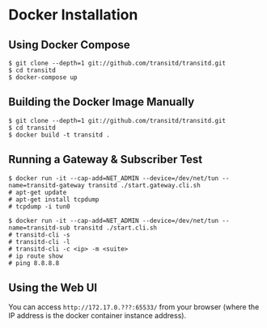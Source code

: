 # Docker Installation

## Using Docker Compose
```
$ git clone --depth=1 git://github.com/transitd/transitd.git
$ cd transitd
$ docker-compose up
```
## Building the Docker Image Manually
```
$ git clone --depth=1 git://github.com/transitd/transitd.git
$ cd transitd
$ docker build -t transitd .
```
## Running a Gateway & Subscriber Test
```
$ docker run -it --cap-add=NET_ADMIN --device=/dev/net/tun --name=transitd-gateway transitd ./start.gateway.cli.sh
# apt-get update
# apt-get install tcpdump
# tcpdump -i tun0
```
```
$ docker run -it --cap-add=NET_ADMIN --device=/dev/net/tun --name=transitd-sub transitd ./start.cli.sh
# transitd-cli -s
# transitd-cli -l
# transitd-cli -c <ip> -m <suite>
# ip route show
# ping 8.8.8.8
```
## Using the Web UI
You can access `http://172.17.0.???:65533/` from your browser (where the IP address is the docker container instance address).
